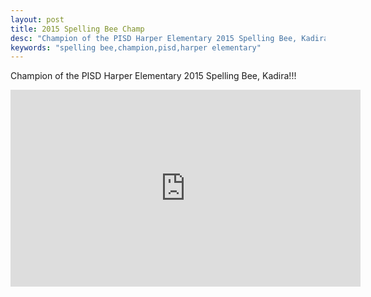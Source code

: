 ```yaml
---
layout: post
title: 2015 Spelling Bee Champ
desc: "Champion of the PISD Harper Elementary 2015 Spelling Bee, Kadira!!!"
keywords: "spelling bee,champion,pisd,harper elementary"
---
```


Champion of the PISD Harper Elementary 2015 Spelling Bee, Kadira!!!

<div class="videoWrapper">
  <iframe width="560" height="315" src="https://youtu.be/lCIGN-jpYJo" frameborder="0" allowfullscreen></iframe>
</div>
